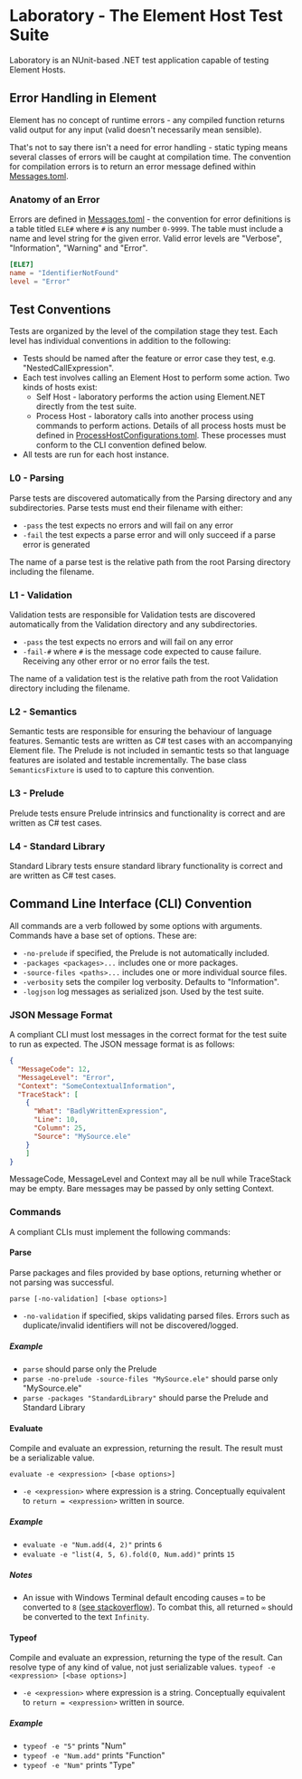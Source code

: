 # Laboratory - The Element Host Test Suite
Laboratory is an NUnit-based .NET test application capable of testing Element Hosts.

## Error Handling in Element

Element has no concept of runtime errors - any compiled function returns valid output for any input (valid doesn't necessarily mean sensible).

That's not to say there isn't a need for error handling - static typing means several classes of errors will be caught at compilation time.
The convention for compilation errors is to return an error message defined within [Messages.toml](../Common/Messages.toml).

### Anatomy of an Error

Errors are defined in [Messages.toml](../Common/Messages.toml) - the convention for error definitions is a table titled `ELE#` where `#` is any number `0-9999`.
The table must include a name and level string for the given error.
Valid error levels are "Verbose", "Information", "Warning" and "Error".
```toml
[ELE7]
name = "IdentifierNotFound"
level = "Error"
```

## Test Conventions
Tests are organized by the level of the compilation stage they test. Each level has individual conventions in addition to the following:
* Tests should be named after the feature or error case they test, e.g. "NestedCallExpression".
* Each test involves calling an Element Host to perform some action. Two kinds of hosts exist:
   * Self Host - laboratory performs the action using Element.NET directly from the test suite.
   * Process Host - laboratory calls into another process using commands to perform actions.
     Details of all process hosts must be defined in [ProcessHostConfigurations.toml](ProcessHostConfigurations.toml).
     These processes must conform to the CLI convention defined below.
* All tests are run for each host instance.

### L0 - Parsing
Parse tests are discovered automatically from the Parsing directory and any subdirectories.
Parse tests must end their filename with either:  
* `-pass` the test expects no errors and will fail on any error
* `-fail` the test expects a parse error and will only succeed if a parse error is generated

The name of a parse test is the relative path from the root Parsing directory including the filename. 
  
### L1 - Validation
Validation tests are responsible for 
Validation tests are discovered automatically from the Validation directory and any subdirectories.
* `-pass` the test expects no errors and will fail on any error
* `-fail-#` where `#` is the message code expected to cause failure. Receiving any other error or no error fails the test. 

The name of a validation test is the relative path from the root Validation directory including the filename. 

### L2 - Semantics
Semantic tests are responsible for ensuring the behaviour of language features.
Semantic tests are written as C# test cases with an accompanying Element file.
The Prelude is not included in semantic tests so that language features are isolated and testable incrementally.
The base class `SemanticsFixture` is used to to capture this convention.

### L3 - Prelude
Prelude tests ensure Prelude intrinsics and functionality is correct and are written as C# test cases.

### L4 - Standard Library
Standard Library tests ensure standard library functionality is correct and are written as C# test cases.

## Command Line Interface (CLI) Convention
All commands are a verb followed by some options with arguments.
Commands have a base set of options. These are:
* `-no-prelude` if specified, the Prelude is not automatically included.
* `-packages <packages>...` includes one or more packages.
* `-source-files <paths>...` includes one or more individual source files.
* `-verbosity` sets the compiler log verbosity. Defaults to "Information".
* `-logjson` log messages as serialized json. Used by the test suite.

### JSON Message Format
A compliant CLI must lost messages in the correct format for the test suite to run as expected.
The JSON message format is as follows:
```json
{
  "MessageCode": 12,
  "MessageLevel": "Error",
  "Context": "SomeContextualInformation",
  "TraceStack": [
    {
      "What": "BadlyWrittenExpression",
      "Line": 10,
      "Column": 25,
      "Source": "MySource.ele"
    }
    ]
}
```
MessageCode, MessageLevel and Context may all be null while TraceStack may be empty.
Bare messages may be passed by only setting Context.

### Commands
A compliant CLIs must implement the following commands:

#### Parse
Parse packages and files provided by base options, returning whether or not parsing was successful.

`parse [-no-validation] [<base options>]`
* `-no-validation` if specified, skips validating parsed files. Errors such as duplicate/invalid identifiers will not be discovered/logged.

##### Example
* `parse` should parse only the Prelude
* `parse -no-prelude -source-files "MySource.ele"` should parse only "MySource.ele"
* `parse -packages "StandardLibrary"` should parse the Prelude and Standard Library

#### Evaluate
Compile and evaluate an expression, returning the result. The result must be a serializable value.

`evaluate -e <expression> [<base options>]`
* `-e <expression>` where expression is a string. Conceptually equivalent to `return = <expression>` written in source.

##### Example
* `evaluate -e "Num.add(4, 2)"` prints `6`
* `evaluate -e "list(4, 5, 6).fold(0, Num.add)"` prints `15`

##### Notes
* An issue with Windows Terminal default encoding causes `∞` to be converted to `8` ([see stackoverflow](https://stackoverflow.com/questions/40907417/why-is-infinity-printed-as-8-in-the-windows-10-console)). To combat this, all returned `∞` should be converted to the text `Infinity`.

#### Typeof
Compile and evaluate an expression, returning the type of the result. Can resolve type of any kind of value, not just serializable values.
`typeof -e <expression> [<base options>]`
* `-e <expression>` where expression is a string. Conceptually equivalent to `return = <expression>` written in source.

##### Example
* `typeof -e "5"` prints "Num"
* `typeof -e "Num.add"` prints "Function"
* `typeof -e "Num"` prints "Type"